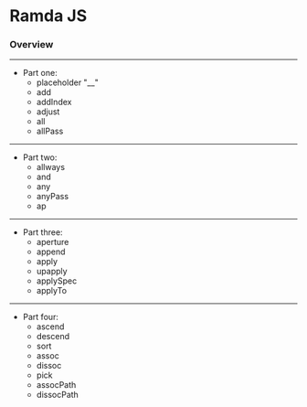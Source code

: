 # Ramda JS

### Overview

___

- Part one:
    - placeholder "__"
    - add
    - addIndex
    - adjust
    - all
    - allPass

___

- Part two:
    - allways
    - and
    - any
    - anyPass
    - ap

___

- Part three:
    - aperture
    - append
    - apply
    - upapply
    - applySpec
    - applyTo

___

- Part four:
    - ascend
    - descend
    - sort
    - assoc
    - dissoc
    - pick
    - assocPath
    - dissocPath
